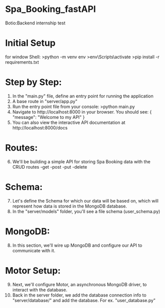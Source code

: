 # Spa_Booking_fastAPI
Botio:Backend internship test

# Initial Setup
for window
 Shell: >python -m venv env
        >env\Scripts\activate
        >pip install -r requirements.txt


# Step by Step:

1. In the "main.py" file, define an entry point for running the application
2. A base route in "server/app.py"
3. Run the entry point file from your console: >python main.py
4. Navigate to http://localhost:8000 in your browser. You should see: { "message": "Welcome to my API" }
5. You can also view the interactive API documentation at http://localhost:8000/docs

# Routes:

6. We'll be building a simple API for storing Spa Booking data with the CRUD routes
   -get
   -post
   -put
   -delete

# Schema:

7. Let's define the Schema for which our data will be based on, which will represent how data is stored in the MongoDB database.
8. In the "server/models" folder, you'll see a file schema (user_schema.py)

# MongoDB:

8. In this section, we'll wire up MongoDB and configure our API to communicate with it.

# Motor Setup:

9. Next, we'll configure Motor, an asynchronous MongoDB driver, to interact with the database.
10. Back in the server folder, we add the database connection info to "server/database/" and add the database. For ex. "user_database.py"

# 

